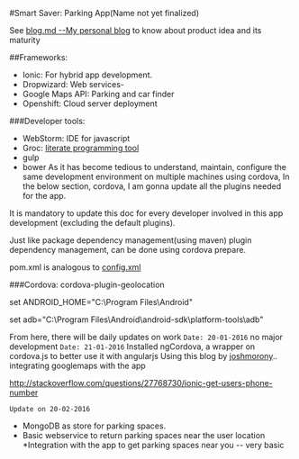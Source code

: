 #Smart Saver: Parking App(Name not yet finalized)

See [blog.md --My personal blog](blog.md) to know about product idea and its maturity

##Frameworks:
- Ionic: For hybrid app development. 
- Dropwizard: Web services-
- Google Maps API: Parking and car finder
- Openshift: Cloud server deployment

###Developer tools:
- WebStorm: IDE for javascript
- Groc: [literate programming tool](https://github.com/nevir/groc)
- gulp
- bower
As it has become tedious to understand, maintain, configure the same development environment on multiple machines
using cordova, In the below section, cordova, I am gonna update all the plugins needed for the app. 

It is mandatory to update this doc for every developer involved in this app development (excluding the default plugins). 

Just like package dependency management(using maven) plugin dependency management, can be done using cordova prepare. 

pom.xml is analogous to [config.xml](config.xml)


###Cordova:
cordova-plugin-geolocation

set ANDROID_HOME="C:\Program Files\Android"

set adb="C:\Program Files\Android\android-sdk\platform-tools\adb"

From here, there will be daily updates on work
`Date: 20-01-2016`
no major development
`Date: 21-01-2016`
Installed ngCordova, a wrapper on cordova.js to better use it with angularjs
Using this blog by [joshmorony](http://www.joshmorony.com/integrating-google-maps-with-an-ionic-application/).. integrating googlemaps with the app

http://stackoverflow.com/questions/27768730/ionic-get-users-phone-number

`Update on 20-02-2016`
* MongoDB as store for parking spaces. 
* Basic webservice to return parking spaces near the user location
*Integration with the app to get parking spaces near you -- very basic

